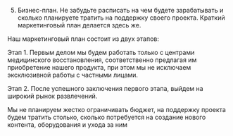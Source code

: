 5. Бизнес-план. Не забудьте расписать на чем будете зарабатывать и сколько планируете тратить на поддержку своего проекта. Краткий маркетинговый план делается здесь же.

Наш маркетинговый план состоит из двух этапов:

Этап 1. Первым делом мы будем работать только с центрами медицинского восстановления, соответственно предлагая им приобретение нашего продукта, при этом мы не исключаем эксклюзивной работы с частными лицами.

Этап 2. После успешного заключения первого этапа, выйдем на широкий рынок развлечений.

Мы не планируем жестко ограничивать бюджет, на поддержку проекта будем тратить столько, сколько потребуется на создание нового контента, оборудования и ухода за ним